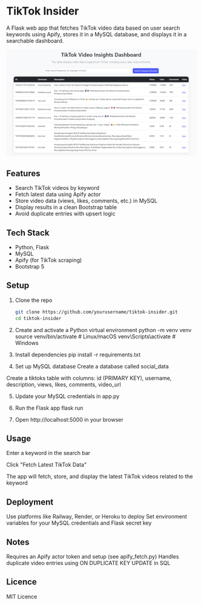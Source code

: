 # TikTok Insider

A Flask web app that fetches TikTok video data based on user search keywords using Apify, stores it in a MySQL database, and displays it in a searchable dashboard.

![TikTok Insider Dashboard](docs/tiktok-insider.png)


## Features

- Search TikTok videos by keyword
- Fetch latest data using Apify actor
- Store video data (views, likes, comments, etc.) in MySQL
- Display results in a clean Bootstrap table
- Avoid duplicate entries with upsert logic

## Tech Stack

- Python, Flask
- MySQL
- Apify (for TikTok scraping)
- Bootstrap 5

## Setup

1. Clone the repo  
   ```bash
   git clone https://github.com/yourusername/tiktok-insider.git
   cd tiktok-insider

2. Create and activate a Python virtual environment
  python -m venv venv
  source venv/bin/activate  # Linux/macOS
  venv\Scripts\activate     # Windows

3. Install dependencies
  pip install -r requirements.txt

4. Set up MySQL database
  Create a database called social_data
  
  Create a tiktoks table with columns:
    id (PRIMARY KEY), username, description, views, likes, comments, video_url

5. Update your MySQL credentials in app.py

6. Run the Flask app
   flask run

7. Open http://localhost:5000 in your browser

## Usage

Enter a keyword in the search bar

Click "Fetch Latest TikTok Data"

The app will fetch, store, and display the latest TikTok videos related to the keyword

## Deployment

Use platforms like Railway, Render, or Heroku to deploy
Set environment variables for your MySQL credentials and Flask secret key

## Notes

Requires an Apify actor token and setup (see apify_fetch.py)
Handles duplicate video entries using ON DUPLICATE KEY UPDATE in SQL

## Licence

MIT Licence
